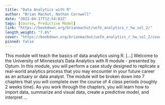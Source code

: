 ```yaml
---
title: "Data Analytics with R"
author: "Brian Machut, Nathan Cornwell"
date: "2022-04-17T12:54:03Z"
tags: [Course, Predictive Model]
link: "https://bookdown.org/brianmachut/uofm_analytics_r_hw_sol_2/"
length_weight: "7.6%"
cover: "https://bookdown.org/brianmachut/uofm_analytics_r_hw_sol_2/cover.png"
pinned: false
---
```


This module will teach the basics of data analytics using R. [...] Welcome to the University of Minnesota’s Data Analytics with R module - presented by Optum. In this module, you will perform a case study designed to replicate a real-world analytics process that you may encounter in your future career as an actuary or data analyst.
The module will be broken down into 7 chapters that you will complete over the course of 4 class periods (roughly 2 weeks time).
As you work through the chapters, you will learn how to import data, summarize and visual data, create a predictive model, and interpret ...
